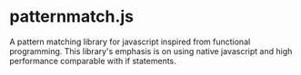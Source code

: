 # patternmatch.js
A pattern matching library for javascript inspired from functional programming. This library's emphasis is on using native javascript and high performance comparable with if statements.


